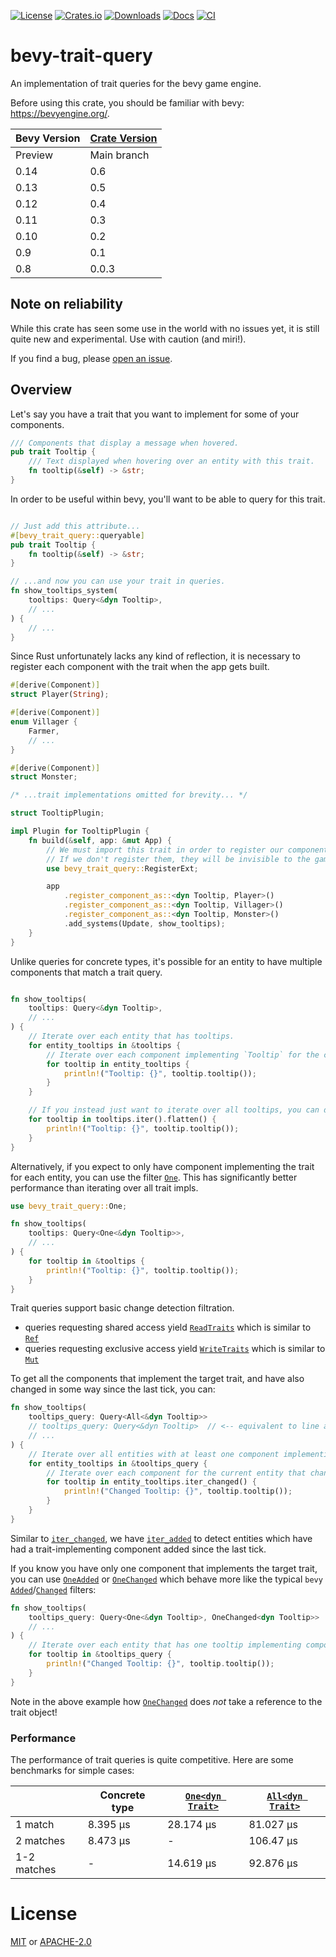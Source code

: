 [![License](https://img.shields.io/badge/license-MIT%2FApache-blue.svg)](https://github.com/JoJoJet/bevy-trait-query#license)
[![Crates.io](https://img.shields.io/crates/v/bevy.svg)](https://crates.io/crates/bevy-trait-query)
[![Downloads](https://img.shields.io/crates/d/bevy.svg)](https://crates.io/crates/bevy-trait-query)
[![Docs](https://docs.rs/bevy/badge.svg)](https://docs.rs/bevy_trait_query/latest/bevy_trait_query/)
[![CI](https://github.com/JoJoJet/bevy-trait-query/workflows/CI/badge.svg)](https://github.com/JoJoJet/bevy-trait-query/actions)

# bevy-trait-query

An implementation of trait queries for the bevy game engine.

Before using this crate, you should be familiar with bevy: https://bevyengine.org/.

| Bevy Version | [Crate Version](CHANGELOG.md) |
|--------------|---------------|
| Preview      | Main branch   |
| 0.14         | 0.6           |
| 0.13         | 0.5           |
| 0.12         | 0.4           |
| 0.11         | 0.3           |
| 0.10         | 0.2           |
| 0.9          | 0.1           |
| 0.8          | 0.0.3         |

## Note on reliability

While this crate has seen some use in the world with no issues yet,
it is still quite new and experimental. Use with caution (and miri!).

If you find a bug, please [open an issue](https://github.com/JoJoJet/bevy-trait-query/issues).

## Overview

<!-- cargo-rdme start -->

Let's say you have a trait that you want to implement for some of your components.

```rust
/// Components that display a message when hovered.
pub trait Tooltip {
    /// Text displayed when hovering over an entity with this trait.
    fn tooltip(&self) -> &str;
}
```

In order to be useful within bevy, you'll want to be able to query for this trait.

```rust

// Just add this attribute...
#[bevy_trait_query::queryable]
pub trait Tooltip {
    fn tooltip(&self) -> &str;
}

// ...and now you can use your trait in queries.
fn show_tooltips_system(
    tooltips: Query<&dyn Tooltip>,
    // ...
) {
    // ...
}
```

Since Rust unfortunately lacks any kind of reflection, it is necessary to register each
component with the trait when the app gets built.

```rust
#[derive(Component)]
struct Player(String);

#[derive(Component)]
enum Villager {
    Farmer,
    // ...
}

#[derive(Component)]
struct Monster;

/* ...trait implementations omitted for brevity... */

struct TooltipPlugin;

impl Plugin for TooltipPlugin {
    fn build(&self, app: &mut App) {
        // We must import this trait in order to register our components.
        // If we don't register them, they will be invisible to the game engine.
        use bevy_trait_query::RegisterExt;

        app
            .register_component_as::<dyn Tooltip, Player>()
            .register_component_as::<dyn Tooltip, Villager>()
            .register_component_as::<dyn Tooltip, Monster>()
            .add_systems(Update, show_tooltips);
    }
}
```

Unlike queries for concrete types, it's possible for an entity to have multiple components
that match a trait query.

```rust

fn show_tooltips(
    tooltips: Query<&dyn Tooltip>,
    // ...
) {
    // Iterate over each entity that has tooltips.
    for entity_tooltips in &tooltips {
        // Iterate over each component implementing `Tooltip` for the current entity.
        for tooltip in entity_tooltips {
            println!("Tooltip: {}", tooltip.tooltip());
        }
    }

    // If you instead just want to iterate over all tooltips, you can do:
    for tooltip in tooltips.iter().flatten() {
        println!("Tooltip: {}", tooltip.tooltip());
    }
}
```

Alternatively, if you expect to only have component implementing the trait for each entity,
you can use the filter [`One`](https://docs.rs/bevy-trait-query/latest/bevy_trait_query/one/struct.One.html). This has significantly better performance than iterating
over all trait impls.

```rust
use bevy_trait_query::One;

fn show_tooltips(
    tooltips: Query<One<&dyn Tooltip>>,
    // ...
) {
    for tooltip in &tooltips {
        println!("Tooltip: {}", tooltip.tooltip());
    }
}
```

Trait queries support basic change detection filtration.

- queries requesting shared access yield [`ReadTraits`](https://docs.rs/bevy-trait-query/latest/bevy_trait_query/all/struct.ReadTraits.html) which is
  similar to [`Ref`](https://docs.rs/bevy/latest/bevy/ecs/change_detection/struct.Ref.html)
- queries requesting exclusive access yield [`WriteTraits`](https://docs.rs/bevy-trait-query/latest/bevy_trait_query/all/struct.WriteTraits.html) which is
  similar to [`Mut`](https://docs.rs/bevy/latest/bevy/ecs/change_detection/struct.Mut.html)

To get all the components that implement the target trait, and have also changed in some way
since the last tick, you can:
```rust
fn show_tooltips(
    tooltips_query: Query<All<&dyn Tooltip>>
    // tooltips_query: Query<&dyn Tooltip>  // <-- equivalent to line above
    // ...
) {
    // Iterate over all entities with at least one component implementing `Tooltip`
    for entity_tooltips in &tooltips_query {
        // Iterate over each component for the current entity that changed since the last time the system was run.
        for tooltip in entity_tooltips.iter_changed() {
            println!("Changed Tooltip: {}", tooltip.tooltip());
        }
    }
}
```

Similar to [`iter_changed`](https://docs.rs/bevy-trait-query/latest/bevy_trait_query/all/struct.ReadTraits.html), we have [`iter_added`](https://docs.rs/bevy-trait-query/latest/bevy_trait_query/all/struct.ReadTraits.html)
to detect entities which have had a trait-implementing component added since the last tick.

If you know you have only one component that implements the target trait,
you can use [`OneAdded`](https://docs.rs/bevy-trait-query/latest/bevy_trait_query/one/struct.OneAdded.html) or [`OneChanged`](https://docs.rs/bevy-trait-query/latest/bevy_trait_query/one/struct.OneChanged.html) which behave more like the typical
`bevy` [`Added`](https://docs.rs/bevy/latest/bevy/ecs/query/struct.Added.html)/[`Changed`](https://docs.rs/bevy/latest/bevy/ecs/query/struct.Changed.html) filters:
```rust
fn show_tooltips(
    tooltips_query: Query<One<&dyn Tooltip>, OneChanged<dyn Tooltip>>
    // ...
) {
    // Iterate over each entity that has one tooltip implementing component that has also changed
    for tooltip in &tooltips_query {
        println!("Changed Tooltip: {}", tooltip.tooltip());
    }
}
```
Note in the above example how [`OneChanged`](https://docs.rs/bevy-trait-query/latest/bevy_trait_query/one/struct.OneChanged.html) does *not* take a reference to the trait object!

### Performance

The performance of trait queries is quite competitive. Here are some benchmarks for simple cases:

|                   | Concrete type  | [`One<dyn Trait>`](https://docs.rs/bevy-trait-query/latest/bevy_trait_query/one/struct.One.html)    | [`All<dyn Trait>`](https://docs.rs/bevy-trait-query/latest/bevy_trait_query/all/struct.All.html) |
|-------------------|----------------|---------------------|-------------------|
| 1 match           | 8.395 µs       | 28.174 µs           | 81.027 µs         |
| 2 matches         | 8.473 µs       | -                   | 106.47 µs         |
| 1-2 matches       | -              | 14.619 µs           | 92.876 µs         |

<!-- cargo-rdme end -->

# License

[MIT](LICENSE-MIT) or [APACHE-2.0](LICENSE-APACHE)
